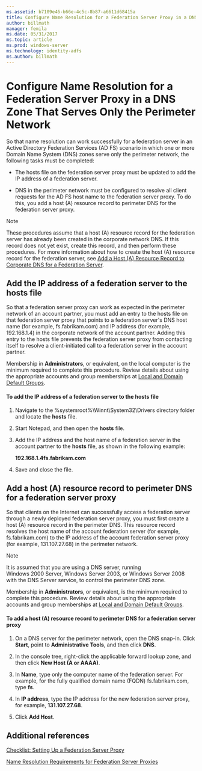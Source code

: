 ```yaml
---
ms.assetid: b7109e46-b66e-4c5c-8b87-a6611d68415a
title: Configure Name Resolution for a Federation Server Proxy in a DNS Zone That Serves Only the Perimeter Network
author: billmath
manager: femila
ms.date: 05/31/2017
ms.topic: article
ms.prod: windows-server
ms.technology: identity-adfs
ms.author: billmath
---
```


# Configure Name Resolution for a Federation Server Proxy in a DNS Zone That Serves Only the Perimeter Network


So that name resolution can work successfully for a federation server in an Active Directory Federation Services \(AD FS\) scenario in which one or more Domain Name System \(DNS\) zones serve only the perimeter network, the following tasks must be completed:  
  
-   The hosts file on the federation server proxy must be updated to add the IP address of a federation server.  
  
-   DNS in the perimeter network must be configured to resolve all client requests for the AD FS host name to the federation server proxy. To do this, you add a host \(A\) resource record to perimeter DNS for the federation server proxy.  
  
> [!NOTE]  
> These procedures assume that a host \(A\) resource record for the federation server has already been created in the corporate network DNS. If this record does not yet exist, create this record, and then perform these procedures. For more information about how to create the host \(A\) resource record for the federation server, see [Add a Host &#40;A&#41; Resource Record to Corporate DNS for a Federation Server](Add-a-Host--A--Resource-Record-to-Corporate-DNS-for-a-Federation-Server.md).  
  
## Add the IP address of a federation server to the hosts file  
So that a federation server proxy can work as expected in the perimeter network of an account partner, you must add an entry to the hosts file on that federation server proxy that points to a federation server's DNS host name \(for example, fs.fabrikam.com\) and IP address \(for example, 192.168.1.4\) in the corporate network of the account partner. Adding this entry to the hosts file prevents the federation server proxy from contacting itself to resolve a client\-initiated call to a federation server in the account partner.  
  
Membership in **Administrators**, or equivalent, on the local computer is the minimum required to complete this procedure.  Review details about using the appropriate accounts and group memberships at [Local and Domain Default Groups](https://go.microsoft.com/fwlink/?LinkId=83477).   
  
#### To add the IP address of a federation server to the hosts file  
  
1.  Navigate to the %systemroot%\\Winnt\\System32\\Drivers directory folder and locate the **hosts** file.  
  
2.  Start Notepad, and then open the **hosts** file.  
  
3.  Add the IP address and the host name of a federation server in the account partner to the **hosts** file, as shown in the following example:  
  
    **192.168.1.4fs.fabrikam.com**  
  
4.  Save and close the file.  
  
## Add a host \(A\) resource record to perimeter DNS for a federation server proxy  
So that clients on the Internet can successfully access a federation server through a newly deployed federation server proxy, you must first create a host \(A\) resource record in the perimeter DNS. This resource record resolves the host name of the account federation server \(for example, fs.fabrikam.com\) to the IP address of the account federation server proxy \(for example, 131.107.27.68\) in the perimeter network.  
  
> [!NOTE]  
> It is assumed that you are using a DNS server, running Windows 2000 Server, Windows Server 2003, or  Windows Server 2008  with the DNS Server service, to control the perimeter DNS zone.  
  
Membership in **Administrators**, or equivalent, is the minimum required to complete this procedure.  Review details about using the appropriate accounts and group memberships at [Local and Domain Default Groups](https://go.microsoft.com/fwlink/?LinkId=83477).   
  
#### To add a host \(A\) resource record to perimeter DNS for a federation server proxy  
  
1.  On a DNS server for the perimeter network, open the DNS snap\-in. Click **Start**, point to **Administrative Tools**, and then click **DNS**.  
  
2.  In the console tree, right\-click the applicable forward lookup zone, and then click **New Host \(A or AAAA\)**.  
  
3.  In **Name**, type only the computer name of the federation server. For example, for the fully qualified domain name \(FQDN\) fs.fabrikam.com, type **fs**.  
  
4.  In **IP address**, type the IP address for the new federation server proxy, for example, **131.107.27.68**.  
  
5.  Click **Add Host**.  
  
## Additional references  
[Checklist: Setting Up a Federation Server Proxy](Checklist--Setting-Up-a-Federation-Server-Proxy.md)  
  
[Name Resolution Requirements for Federation Server Proxies](/previous-versions/windows/it-pro/windows-server-2012-R2-and-2012/dd807055(v=ws.11))  
  
